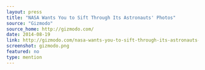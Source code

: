 ```yaml
---
layout: press
title: "NASA Wants You to Sift Through Its Astronauts' Photos"
source: "Gizmodo"
source_home: http://gizmodo.com/
date: 2014-08-19
link: http://gizmodo.com/nasa-wants-you-to-sift-through-its-astronauts-photos-1623753892
screenshot: gizmodo.png
featured: no
type: mention
---
```

